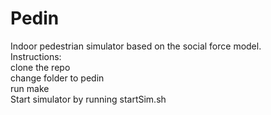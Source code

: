 # Pedin  
Indoor pedestrian simulator based on the social force model.  
Instructions:  
clone the repo  
change folder to pedin  
run make  
Start simulator by running startSim.sh  

